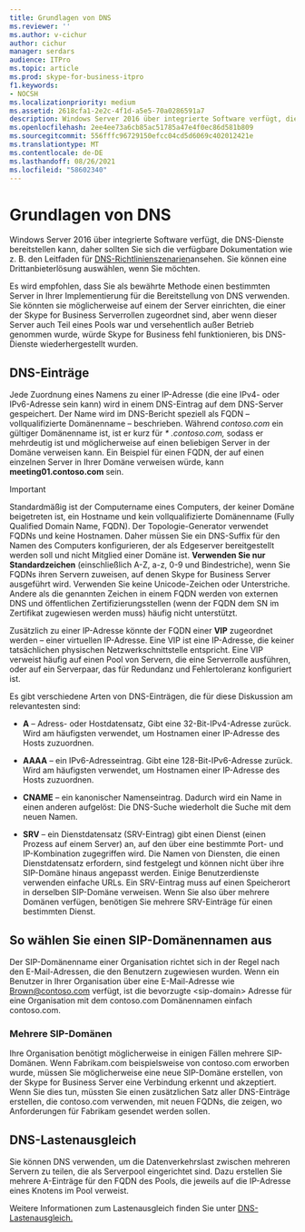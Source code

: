 ```yaml
---
title: Grundlagen von DNS
ms.reviewer: ''
ms.author: v-cichur
author: cichur
manager: serdars
audience: ITPro
ms.topic: article
ms.prod: skype-for-business-itpro
f1.keywords:
- NOCSH
ms.localizationpriority: medium
ms.assetid: 2618cfa1-2e2c-4f1d-a5e5-70a0286591a7
description: Windows Server 2016 über integrierte Software verfügt, die DNS-Dienste bereitstellen kann. Daher sollten Sie sich die verfügbare Dokumentation wie z. B. den Leitfaden für DNS-Richtlinienszenarien ansehen. Sie können eine Drittanbieterlösung auswählen, wenn Sie möchten.
ms.openlocfilehash: 2ee4ee73a6cb85ac51785a47e4f0ec86d581b809
ms.sourcegitcommit: 556fffc96729150efcc04cd5d6069c402012421e
ms.translationtype: MT
ms.contentlocale: de-DE
ms.lasthandoff: 08/26/2021
ms.locfileid: "58602340"
---
```

# <a name="dns-basics"></a>Grundlagen von DNS
 
Windows Server 2016 über integrierte Software verfügt, die DNS-Dienste bereitstellen kann, daher sollten Sie sich die verfügbare Dokumentation wie z. B. den Leitfaden für [DNS-Richtlinienszenarien](/windows-server/networking/dns/deploy/dns-policy-scenario-guide)ansehen. Sie können eine Drittanbieterlösung auswählen, wenn Sie möchten.
  
Es wird empfohlen, dass Sie als bewährte Methode einen bestimmten Server in Ihrer Implementierung für die Bereitstellung von DNS verwenden. Sie könnten sie möglicherweise auf einem der Server einrichten, die einer der Skype for Business Serverrollen zugeordnet sind, aber wenn dieser Server auch Teil eines Pools war und versehentlich außer Betrieb genommen wurde, würde Skype for Business fehl funktionieren, bis DNS-Dienste wiederhergestellt wurden.
  
## <a name="dns-records"></a>DNS-Einträge

Jede Zuordnung eines Namens zu einer IP-Adresse (die eine IPv4- oder IPv6-Adresse sein kann) wird in einem DNS-Eintrag auf dem DNS-Server gespeichert. Der Name wird im DNS-Bericht speziell als FQDN – vollqualifizierte Domänenname – beschrieben. Während *contoso.com* ein gültiger Domänenname ist, ist er kurz für *\* .contoso.com,* sodass er mehrdeutig ist und möglicherweise auf einen beliebigen Server in der Domäne verweisen kann. Ein Beispiel für einen FQDN, der auf einen einzelnen Server in Ihrer Domäne verweisen würde, kann **meeting01.contoso.com** sein.
  
> [!IMPORTANT]
> Standardmäßig ist der Computername eines Computers, der keiner Domäne beigetreten ist, ein Hostname und kein vollqualifizierte Domänenname (Fully Qualified Domain Name, FQDN). Der Topologie-Generator verwendet FQDNs und keine Hostnamen. Daher müssen Sie ein DNS-Suffix für den Namen des Computers konfigurieren, der als Edgeserver bereitgestellt werden soll und nicht Mitglied einer Domäne ist. **Verwenden Sie nur Standardzeichen** (einschließlich A-Z, a-z, 0-9 und Bindestriche), wenn Sie FQDNs ihren Servern zuweisen, auf denen Skype for Business Server ausgeführt wird. Verwenden Sie keine Unicode-Zeichen oder Unterstriche. Andere als die genannten Zeichen in einem FQDN werden von externen DNS und öffentlichen Zertifizierungsstellen (wenn der FQDN dem SN im Zertifikat zugewiesen werden muss) häufig nicht unterstützt.
  
Zusätzlich zu einer IP-Adresse könnte der FQDN einer **VIP** zugeordnet werden – einer virtuellen IP-Adresse. Eine VIP ist eine IP-Adresse, die keiner tatsächlichen physischen Netzwerkschnittstelle entspricht. Eine VIP verweist häufig auf einen Pool von Servern, die eine Serverrolle ausführen, oder auf ein Serverpaar, das für Redundanz und Fehlertoleranz konfiguriert ist.
  
Es gibt verschiedene Arten von DNS-Einträgen, die für diese Diskussion am relevantesten sind: 
  
- **A** – Adress- oder Hostdatensatz, Gibt eine 32-Bit-IPv4-Adresse zurück. Wird am häufigsten verwendet, um Hostnamen einer IP-Adresse des Hosts zuzuordnen.
    
- **AAAA** – ein IPv6-Adresseintrag. Gibt eine 128-Bit-IPv6-Adresse zurück. Wird am häufigsten verwendet, um Hostnamen einer IP-Adresse des Hosts zuzuordnen.
    
- **CNAME** – ein kanonischer Namenseintrag. Dadurch wird ein Name in einen anderen aufgelöst: Die DNS-Suche wiederholt die Suche mit dem neuen Namen.
    
- **SRV** – ein Dienstdatensatz (SRV-Eintrag) gibt einen Dienst (einen Prozess auf einem Server) an, auf den über eine bestimmte Port- und IP-Kombination zugegriffen wird. Die Namen von Diensten, die einen Dienstdatensatz erfordern, sind festgelegt und können nicht über ihre SIP-Domäne hinaus angepasst werden. Einige Benutzerdienste verwenden einfache URLs. Ein SRV-Eintrag muss auf einen Speicherort in derselben SIP-Domäne verweisen. Wenn Sie also über mehrere Domänen verfügen, benötigen Sie mehrere SRV-Einträge für einen bestimmten Dienst.
    
## <a name="how-to-choose-a-sip-domain-name"></a>So wählen Sie einen SIP-Domänennamen aus
<a name="BK_NameSIP"> </a>

Der SIP-Domänenname einer Organisation richtet sich in der Regel nach den E-Mail-Adressen, die den Benutzern zugewiesen wurden. Wenn ein Benutzer in Ihrer Organisation über eine E-Mail-Adresse wie Brown@contoso.com verfügt, ist die bevorzugte \<sip-domain\> Adresse für eine Organisation mit dem contoso.com Domänennamen einfach contoso.com.
  
### <a name="multiple-sip-domains"></a>Mehrere SIP-Domänen

 Ihre Organisation benötigt möglicherweise in einigen Fällen mehrere SIP-Domänen. Wenn Fabrikam.com beispielsweise von contoso.com erworben wurde, müssen Sie möglicherweise eine neue SIP-Domäne erstellen, von der Skype for Business Server eine Verbindung erkennt und akzeptiert. Wenn Sie dies tun, müssten Sie einen zusätzlichen Satz aller DNS-Einträge erstellen, die contoso.com verwenden, mit neuen FQDNs, die zeigen, wo Anforderungen für Fabrikam gesendet werden sollen.
  
## <a name="dns-load-balancing"></a>DNS-Lastenausgleich
<a name="BK_NameSIP"> </a>

Sie können DNS verwenden, um die Datenverkehrslast zwischen mehreren Servern zu teilen, die als Serverpool eingerichtet sind. Dazu erstellen Sie mehrere A-Einträge für den FQDN des Pools, die jeweils auf die IP-Adresse eines Knotens im Pool verweist.
  
Weitere Informationen zum Lastenausgleich finden Sie unter [DNS-Lastenausgleich.](../../plan-your-deployment/edge-server-deployments/advanced-edge-server-dns.md#DNSLB)
